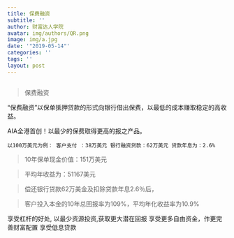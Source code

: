 ```yaml
---
title: 保费融资
subtitle: ''
author: 财富达人学院
avatar: img/authors/QR.png
image: img/a.jpg
date: '"2019-05-14"'
categories: ''
tags: ''
layout: post
---
```

<p>
<div class="scale">
<img src="https://i.imgur.com/VU6Q9Jw.jpg" alt="" />
</div>
</p>

>    保费融资

“保费融资”以保单抵押贷款的形式向银行借出保费，以最低的成本赚取稳定的高收益。

AIA全港首创！以最少的保费取得更高的报之产品。

` 以100万美元为例：
客户支付 ：38万美元
银行融资贷款：62万美元
贷款年息为：2.6% `

> 10年保单现金价值：151万美元


> 平均年收益为：51167美元


> 偿还银行贷款62万美金及扣除贷款年息2.6％后，


> 客户投入本金的10年总回报率为109%，平均年化收益率为10.9%

享受杠杆的好处, 以最少资源投资,获取更大潜在回报
享受更多自由资金，作更完善财富配置
享受低息贷款